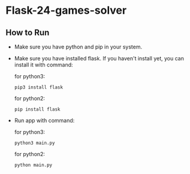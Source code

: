 # Flask-24-games-solver

## How to Run
- Make sure you have python and pip in your system.
- Make sure you have installed flask. If you haven't install yet, you can install it with command:

  for python3:

  ```
  pip3 install flask
  ```
  
  for python2:
  
  ```
  pip install flask
  ```
- Run app with command:
  
  for python3:
  
  ```
  python3 main.py
  ```

  for python2:

  ```
  python main.py
  ```